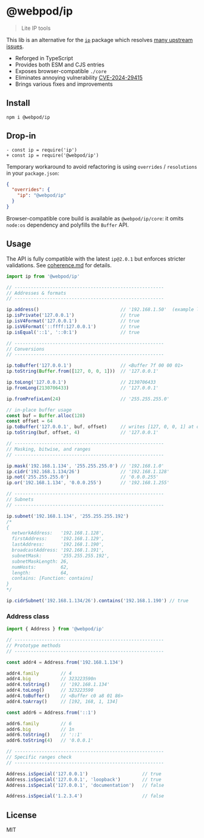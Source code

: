 # @webpod/ip

> Lite IP tools

This lib is an alternative for the [`ip`](https://www.npmjs.com/package/ip) package which resolves [many upstream issues](https://github.com/indutny/node-ip/issues).
* Reforged in TypeScript
* Provides both ESM and CJS entries
* Exposes browser-compatible `./core`
* Eliminates annoying vulnerability [CVE-2024-29415](https://github.com/advisories/GHSA-2p57-rm9w-gvfp)
* Brings various fixes and improvements

## Install
```shell
npm i @webpod/ip
```

## Drop-in
```shell
- const ip = require('ip')
+ const ip = require('@webpod/ip')
```
Temporary workaround to avoid refactoring is using `overrides` / `resolutions` in your `package.json`:
```json
{
  "overrides": {
    "ip": "@webpod/ip"
  }
}
```

Browser-compatible core build is available as `@webpod/ip/core`: it omits `node:os` dependency and polyfills the `Buffer` API.

## Usage
The API is fully compatible with the latest `ip@2.0.1` but enforces stricter validations. See [coherence.md](./COHERENCE.md) for details.

```ts
import ip from '@webpod/ip'

// -------------------------------------------------------
// Addresses & formats
// -------------------------------------------------------

ip.address()                              // '192.168.1.50'  (example local address)
ip.isPrivate('127.0.0.1')                 // true
ip.isV4Format('127.0.0.1')                // true
ip.isV6Format('::ffff:127.0.0.1')         // true
ip.isEqual('::1', '::0:1')                // true

// -------------------------------------------------------
// Conversions
// -------------------------------------------------------

ip.toBuffer('127.0.0.1')                  // <Buffer 7f 00 00 01>
ip.toString(Buffer.from([127, 0, 0, 1]))  // '127.0.0.1'

ip.toLong('127.0.0.1')                    // 2130706433
ip.fromLong(2130706433)                   // '127.0.0.1'

ip.fromPrefixLen(24)                      // '255.255.255.0'

// in-place buffer usage
const buf = Buffer.alloc(128)
const offset = 64
ip.toBuffer('127.0.0.1', buf, offset)     // writes [127, 0, 0, 1] at offset 64
ip.toString(buf, offset, 4)               // '127.0.0.1'

// -------------------------------------------------------
// Masking, bitwise, and ranges
// -------------------------------------------------------

ip.mask('192.168.1.134', '255.255.255.0') // '192.168.1.0'
ip.cidr('192.168.1.134/26')               // '192.168.1.128'
ip.not('255.255.255.0')                   // '0.0.0.255'
ip.or('192.168.1.134', '0.0.0.255')       // '192.168.1.255'

// -------------------------------------------------------
// Subnets
// -------------------------------------------------------

ip.subnet('192.168.1.134', '255.255.255.192')
/*
{
  networkAddress:   '192.168.1.128',
  firstAddress:     '192.168.1.129',
  lastAddress:      '192.168.1.190',
  broadcastAddress: '192.168.1.191',
  subnetMask:       '255.255.255.192',
  subnetMaskLength: 26,
  numHosts:         62,
  length:           64,
  contains: [Function: contains]
}
*/

ip.cidrSubnet('192.168.1.134/26').contains('192.168.1.190') // true
```

### Address class
```ts
import { Address } from '@webpod/ip'

// -------------------------------------------------------
// Prototype methods
// -------------------------------------------------------

const addr4 = Address.from('192.168.1.134')

addr4.family        // 4
addr4.big           // 323223590n
addr4.toString()    // '192.168.1.134'
addr4.toLong()      // 323223590
addr4.toBuffer()    // <Buffer c0 a8 01 86>
addr4.toArray()     // [192, 168, 1, 134]

const addr6 = Address.from('::1')

addr6.family        // 6
addr6.big           // 1n
addr6.toString()    // '::1'
addr6.toString(4)   // '0.0.0.1'

// -------------------------------------------------------
// Specific ranges check
// -------------------------------------------------------

Address.isSpecial('127.0.0.1')                    // true
Address.isSpecial('127.0.0.1', 'loopback')        // true
Address.isSpecial('127.0.0.1', 'documentation')   // false

Address.isSpecial('1.2.3.4')                      // false
```

## License
MIT
